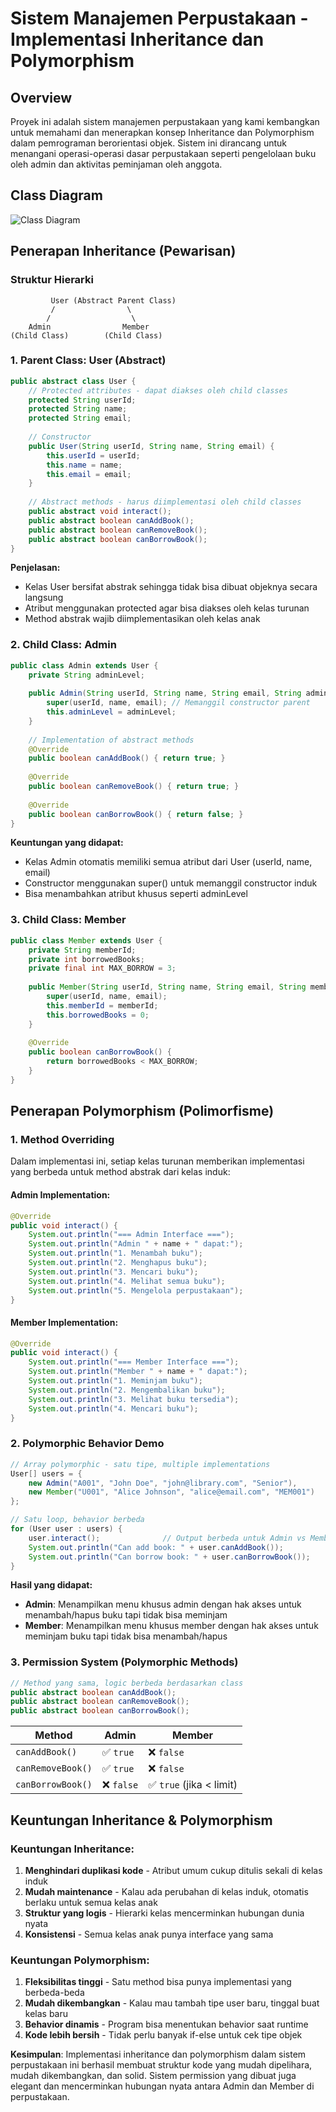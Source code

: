 # Sistem Manajemen Perpustakaan - Implementasi Inheritance dan Polymorphism

## Overview
Proyek ini adalah sistem manajemen perpustakaan yang kami kembangkan untuk memahami dan menerapkan konsep Inheritance dan Polymorphism dalam pemrograman berorientasi objek. Sistem ini dirancang untuk menangani operasi-operasi dasar perpustakaan seperti pengelolaan buku oleh admin dan aktivitas peminjaman oleh anggota.

## Class Diagram

![Class Diagram](docs/Soal%20No%20-%201%20Class%20Diagram/ClassDiagramImage.png)

## Penerapan Inheritance (Pewarisan)

### Struktur Hierarki
```
         User (Abstract Parent Class)
         /                \
        /                  \
    Admin                Member
(Child Class)        (Child Class)
```

### 1. Parent Class: User (Abstract)
```java
public abstract class User {
    // Protected attributes - dapat diakses oleh child classes
    protected String userId;
    protected String name;
    protected String email;
    
    // Constructor
    public User(String userId, String name, String email) {
        this.userId = userId;
        this.name = name;
        this.email = email;
    }
    
    // Abstract methods - harus diimplementasi oleh child classes
    public abstract void interact();
    public abstract boolean canAddBook();
    public abstract boolean canRemoveBook();
    public abstract boolean canBorrowBook();
}
```

**Penjelasan:**
- Kelas User bersifat abstrak sehingga tidak bisa dibuat objeknya secara langsung
- Atribut menggunakan protected agar bisa diakses oleh kelas turunan
- Method abstrak wajib diimplementasikan oleh kelas anak

### 2. Child Class: Admin
```java
public class Admin extends User {
    private String adminLevel;
    
    public Admin(String userId, String name, String email, String adminLevel) {
        super(userId, name, email); // Memanggil constructor parent
        this.adminLevel = adminLevel;
    }
    
    // Implementation of abstract methods
    @Override
    public boolean canAddBook() { return true; }
    
    @Override
    public boolean canRemoveBook() { return true; }
    
    @Override
    public boolean canBorrowBook() { return false; }
}
```

**Keuntungan yang didapat:**
- Kelas Admin otomatis memiliki semua atribut dari User (userId, name, email)
- Constructor menggunakan super() untuk memanggil constructor induk
- Bisa menambahkan atribut khusus seperti adminLevel

### 3. Child Class: Member
```java
public class Member extends User {
    private String memberId;
    private int borrowedBooks;
    private final int MAX_BORROW = 3;
    
    public Member(String userId, String name, String email, String memberId) {
        super(userId, name, email);
        this.memberId = memberId;
        this.borrowedBooks = 0;
    }
    
    @Override
    public boolean canBorrowBook() { 
        return borrowedBooks < MAX_BORROW; 
    }
}
```

## Penerapan Polymorphism (Polimorfisme)

### 1. Method Overriding
Dalam implementasi ini, setiap kelas turunan memberikan implementasi yang berbeda untuk method abstrak dari kelas induk:

#### Admin Implementation:
```java
@Override
public void interact() {
    System.out.println("=== Admin Interface ===");
    System.out.println("Admin " + name + " dapat:");
    System.out.println("1. Menambah buku");
    System.out.println("2. Menghapus buku");
    System.out.println("3. Mencari buku");
    System.out.println("4. Melihat semua buku");
    System.out.println("5. Mengelola perpustakaan");
}
```

#### Member Implementation:
```java
@Override
public void interact() {
    System.out.println("=== Member Interface ===");
    System.out.println("Member " + name + " dapat:");
    System.out.println("1. Meminjam buku");
    System.out.println("2. Mengembalikan buku");
    System.out.println("3. Melihat buku tersedia");
    System.out.println("4. Mencari buku");
}
```

### 2. Polymorphic Behavior Demo
```java
// Array polymorphic - satu tipe, multiple implementations
User[] users = {
    new Admin("A001", "John Doe", "john@library.com", "Senior"),
    new Member("U001", "Alice Johnson", "alice@email.com", "MEM001")
};

// Satu loop, behavior berbeda
for (User user : users) {
    user.interact();              // Output berbeda untuk Admin vs Member
    System.out.println("Can add book: " + user.canAddBook());
    System.out.println("Can borrow book: " + user.canBorrowBook());
}
```

**Hasil yang didapat:**
- **Admin**: Menampilkan menu khusus admin dengan hak akses untuk menambah/hapus buku tapi tidak bisa meminjam
- **Member**: Menampilkan menu khusus member dengan hak akses untuk meminjam buku tapi tidak bisa menambah/hapus

### 3. Permission System (Polymorphic Methods)
```java
// Method yang sama, logic berbeda berdasarkan class
public abstract boolean canAddBook();
public abstract boolean canRemoveBook();
public abstract boolean canBorrowBook();
```

| Method | Admin | Member |
|--------|-------|--------|
| `canAddBook()` | ✅ `true` | ❌ `false` |
| `canRemoveBook()` | ✅ `true` | ❌ `false` |
| `canBorrowBook()` | ❌ `false` | ✅ `true` (jika < limit) |

## Keuntungan Inheritance & Polymorphism

### Keuntungan Inheritance:
1. **Menghindari duplikasi kode** - Atribut umum cukup ditulis sekali di kelas induk
2. **Mudah maintenance** - Kalau ada perubahan di kelas induk, otomatis berlaku untuk semua kelas anak
3. **Struktur yang logis** - Hierarki kelas mencerminkan hubungan dunia nyata
4. **Konsistensi** - Semua kelas anak punya interface yang sama

### Keuntungan Polymorphism:
1. **Fleksibilitas tinggi** - Satu method bisa punya implementasi yang berbeda-beda
2. **Mudah dikembangkan** - Kalau mau tambah tipe user baru, tinggal buat kelas baru
3. **Behavior dinamis** - Program bisa menentukan behavior saat runtime
4. **Kode lebih bersih** - Tidak perlu banyak if-else untuk cek tipe objek

**Kesimpulan**: Implementasi inheritance dan polymorphism dalam sistem perpustakaan ini berhasil membuat struktur kode yang mudah dipelihara, mudah dikembangkan, dan solid. Sistem permission yang dibuat juga elegant dan mencerminkan hubungan nyata antara Admin dan Member di perpustakaan.
